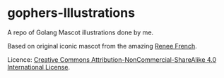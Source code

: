# gophers-Illustrations
A repo of Golang Mascot illustrations done by me.

Based on original iconic mascot from the amazing [Renee French](http://reneefrench.blogspot.com/).

Licence:
[Creative Commons Attribution-NonCommercial-ShareAlike 4.0 International License](http://creativecommons.org/licenses/by-nc-sa/4.0/).

